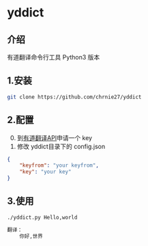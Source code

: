 # yddict

## 介绍
有道翻译命令行工具 Python3 版本

## 1.安装
``` bash
git clone https://github.com/chrnie27/yddict
```

## 2.配置
0. 到[有道翻译API](http://fanyi.youdao.com/openapi?path=data-mode)申请一个 key
0. 修改 yddict目录下的 config.json
``` json
{
    "keyfrom": "your keyfrom",
    "key": "your key"
}
```

## 3.使用
``` bash
./yddict.py Hello,world

翻译：
	你好,世界

```
